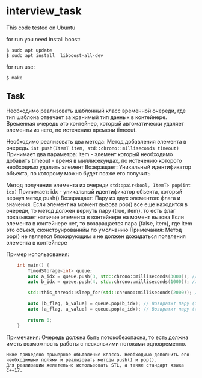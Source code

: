 # interview_task

This code tested on Ubuntu


for run you need install boost: 
```
$ sudo apt update
$ sudo apt install  libboost-all-dev
``` 
for run use:

```
$ make 
```

## Task
Необходимо реализовать шаблонный класс временной очереди, где тип шаблона отвечает за хранимый тип данных в контейнере.
Временная очередь это контейнер, который автоматически удаляет элементы из него, по истечению времени timeout.

Необходимо реализовать два метода:
Метод добавления элемента в очередь.
    `int push(ItemT item, std::chrono::milliseconds timeout)`
    Принимает два параметра:
        item - элемент который необходимо добавить
        timeout - время в миллисекундах, по истечению которого необходимо удалить элемент
    Возвращает:
        Уникальный идентификатор объекта, по которому можно будет позже его получить

Метод получения элемента из очереди
    `std::pair<bool, ItemT> pop(int idx)`
    Принимает:
        idx - уникальный идентификатор объекта, который вернул метод push()
    Возвращает:
        Пару из двух элементов: флага и значения.
        Если элемент на момент вызова pop() все еще находится в очереди, то метод должен вернуть
        пару {true, item}, то есть флаг показывает наличие элемента в контейнере на момент вызова
        Если элемента в контейнере нет, то возвращается пара {false, item}, где item это объект, сконструированнйы по умолчанию
    Примечания:
        Метод pop() не является блокирующим и не должен дожидаться появления элемента в контейнере

Пример использования:
```cpp
    int main() {
        TimedStorage<int> queue;
        auto a_idx = queue.push(3, std::chrono::milliseconds(3000)); // Добавляем элемент с таймаутом 3 секунды
        auto b_idx = queue.push(4, std::chrono::milliseconds(1000)); // Добавляем элемент с таймаутом 1 секунда

        std::this_thread::sleep_for(std::chrono::milliseconds(2000)); // Ждем 2 секунды

        auto [b_flag, b_value] = queue.pop(b_idx); // Возвратит пару (false, 0)
        auto [a_flag, a_value] = queue.pop(a_idx); // Возвратит пару (true, 3)

        return 0;
    }
```

Примечания:
    Очередь должна быть потокобезопасна, то есть должна иметь возможность работы с несколькими потоками одновременно.



    Ниже приведено примерное объявление класса. Необходимо дополнить его необходимыми полями и реализовать методы push() и pop().
    Для реализации желательно использовать STL, а также стандарт языка C++17.
